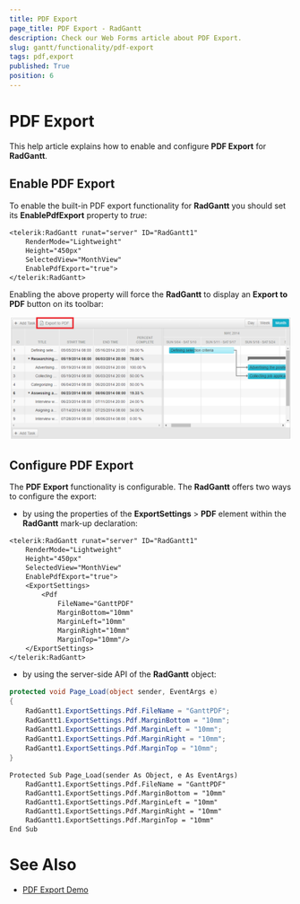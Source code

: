 ```yaml
---
title: PDF Export
page_title: PDF Export - RadGantt
description: Check our Web Forms article about PDF Export.
slug: gantt/functionality/pdf-export
tags: pdf,export
published: True
position: 6
---
```


# PDF Export

This help article explains how to enable and configure **PDF Export** for **RadGantt**.

## Enable PDF Export

To enable the built-in PDF export functionality for **RadGantt** you should set its **EnablePdfExport** property to *true*:

````ASP.NET
<telerik:RadGantt runat="server" ID="RadGantt1" 
	RenderMode="Lightweight" 
	Height="450px"
	SelectedView="MonthView"
	EnablePdfExport="true">
</telerik:RadGantt>
````


Enabling the above property will force the **RadGantt** to display an **Export to PDF** button on its toolbar:

![gantt-export-button](images/gantt-export-button.png)



## Configure PDF Export

The **PDF Export** functionality is configurable. The **RadGantt** offers two ways to configure the export:

* by using the properties of the **ExportSettings** &gt; **PDF** element within the **RadGantt** mark-up declaration:

````ASP.NET
<telerik:RadGantt runat="server" ID="RadGantt1" 
	RenderMode="Lightweight" 
	Height="450px"
	SelectedView="MonthView"
	EnablePdfExport="true">
	<ExportSettings>
		<Pdf
			FileName="GanttPDF"
			MarginBottom="10mm"
			MarginLeft="10mm"
			MarginRight="10mm"
			MarginTop="10mm"/>
	</ExportSettings>
</telerik:RadGantt>
````


* by using the server-side API of the **RadGantt** object:

````C#
protected void Page_Load(object sender, EventArgs e)
{
	RadGantt1.ExportSettings.Pdf.FileName = "GanttPDF";
	RadGantt1.ExportSettings.Pdf.MarginBottom = "10mm";
	RadGantt1.ExportSettings.Pdf.MarginLeft = "10mm";
	RadGantt1.ExportSettings.Pdf.MarginRight = "10mm";
	RadGantt1.ExportSettings.Pdf.MarginTop = "10mm";
}
````
````VB
Protected Sub Page_Load(sender As Object, e As EventArgs)
	RadGantt1.ExportSettings.Pdf.FileName = "GanttPDF"
	RadGantt1.ExportSettings.Pdf.MarginBottom = "10mm"
	RadGantt1.ExportSettings.Pdf.MarginLeft = "10mm"
	RadGantt1.ExportSettings.Pdf.MarginRight = "10mm"
	RadGantt1.ExportSettings.Pdf.MarginTop = "10mm"
End Sub
````


# See Also

 * [PDF Export Demo](https://demos.telerik.com/aspnet-ajax/gantt/examples/functionality/pdf-export/defaultcs.aspx)

